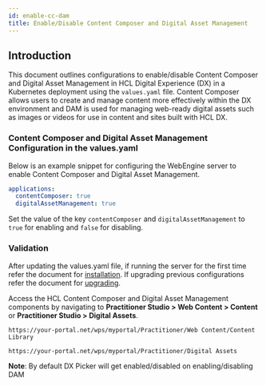 ```yaml
---
id: enable-cc-dam
title: Enable/Disable Content Composer and Digital Asset Management
---
```


## Introduction
This document outlines configurations to enable/disable Content Composer and Digital Asset Management in HCL Digital Experience (DX) in a Kubernetes deployment using the `values.yaml` file. Content Composer allows users to create and manage content more effectively within the DX environment and DAM is used for managing web-ready digital assets such as images or videos for use in content and sites built with HCL DX.

### Content Composer and  Digital Asset Management Configuration in the values.yaml
Below is an example snippet for configuring the WebEngine server to enable Content Composer and Digital Asset Management.

```yaml
applications:
  contentComposer: true
  digitalAssetManagement: true
```
Set the value of the key `contentComposer` and `digitalAssetManagement` to `true` for enabling and `false` for disabling.

### Validation
After updating the values.yaml file, if running the server for the first time refer the document for [installation](../install/install.md). If upgrading previous configurations refer the document for [upgrading](./helm_upgrade_values.md). 

Access the HCL Content Composer and Digital Asset Management components by navigating to **Practitioner Studio > Web Content > Content** or **Practitioner Studio > Digital Assets**.

```
https://your-portal.net/wps/myportal/Practitioner/Web Content/Content Library
```

```
https://your-portal.net/wps/myportal/Practitioner/Digital Assets
```
**Note**: By default DX Picker will get enabled/disabled on enabling/disabling DAM
